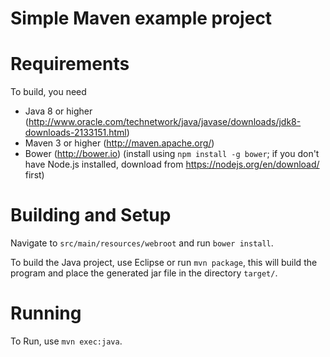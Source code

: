 Simple Maven example project
=============

Requirements
======
To build, you need

* Java 8 or higher (<http://www.oracle.com/technetwork/java/javase/downloads/jdk8-downloads-2133151.html>) 
* Maven 3 or higher (<http://maven.apache.org/>)
* Bower (<http://bower.io>) (install using ```npm install -g bower```; if you don't have Node.js installed, download from <https://nodejs.org/en/download/> first)

Building and Setup
======
Navigate to ```src/main/resources/webroot``` and run ``bower install``. 

To build the Java project, use Eclipse or run `mvn package`, this will build the program and place the generated jar file in the directory `target/`.

Running
======
To Run, use `mvn exec:java`.

